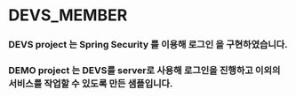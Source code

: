 # DEVS_MEMBER

### DEVS project 는 Spring Security 를 이용해 로그인 을 구현하였습니다.

### DEMO project 는 DEVS를 server로 사용해 로그인을 진행하고 이외의 서비스를 작업할 수 있도록 만든 샘플입니다.
